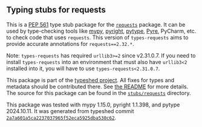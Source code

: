## Typing stubs for requests

This is a [PEP 561](https://peps.python.org/pep-0561/)
type stub package for the [`requests`](https://github.com/psf/requests) package.
It can be used by type-checking tools like
[mypy](https://github.com/python/mypy/),
[pyright](https://github.com/microsoft/pyright),
[pytype](https://github.com/google/pytype/),
[Pyre](https://pyre-check.org/),
PyCharm, etc. to check code that uses `requests`. This version of
`types-requests` aims to provide accurate annotations for
`requests==2.32.*`.

Note: `types-requests` has required `urllib3>=2` since v2.31.0.7. If you need to install `types-requests` into an environment that must also have `urllib3<2` installed into it, you will have to use `types-requests<2.31.0.7`.

This package is part of the [typeshed project](https://github.com/python/typeshed).
All fixes for types and metadata should be contributed there.
See [the README](https://github.com/python/typeshed/blob/main/README.md)
for more details. The source for this package can be found in the
[`stubs/requests`](https://github.com/python/typeshed/tree/main/stubs/requests)
directory.

This package was tested with
mypy 1.15.0,
pyright 1.1.398,
and pytype 2024.10.11.
It was generated from typeshed commit
[`2a7a601a5ca2237037965f52eca5925dba530c62`](https://github.com/python/typeshed/commit/2a7a601a5ca2237037965f52eca5925dba530c62).